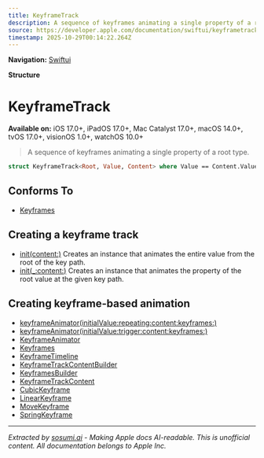 ```yaml
---
title: KeyframeTrack
description: A sequence of keyframes animating a single property of a root type.
source: https://developer.apple.com/documentation/swiftui/keyframetrack
timestamp: 2025-10-29T00:14:22.264Z
---
```


**Navigation:** [Swiftui](/documentation/swiftui)

**Structure**

# KeyframeTrack

**Available on:** iOS 17.0+, iPadOS 17.0+, Mac Catalyst 17.0+, macOS 14.0+, tvOS 17.0+, visionOS 1.0+, watchOS 10.0+

> A sequence of keyframes animating a single property of a root type.

```swift
struct KeyframeTrack<Root, Value, Content> where Value == Content.Value, Content : KeyframeTrackContent
```

## Conforms To

- [Keyframes](/documentation/swiftui/keyframes)

## Creating a keyframe track

- [init(content:)](/documentation/swiftui/keyframetrack/init(content:)) Creates an instance that animates the entire value from the root of the key path.
- [init(_:content:)](/documentation/swiftui/keyframetrack/init(_:content:)) Creates an instance that animates the property of the root value at the given key path.

## Creating keyframe-based animation

- [keyframeAnimator(initialValue:repeating:content:keyframes:)](/documentation/swiftui/view/keyframeanimator(initialvalue:repeating:content:keyframes:))
- [keyframeAnimator(initialValue:trigger:content:keyframes:)](/documentation/swiftui/view/keyframeanimator(initialvalue:trigger:content:keyframes:))
- [KeyframeAnimator](/documentation/swiftui/keyframeanimator)
- [Keyframes](/documentation/swiftui/keyframes)
- [KeyframeTimeline](/documentation/swiftui/keyframetimeline)
- [KeyframeTrackContentBuilder](/documentation/swiftui/keyframetrackcontentbuilder)
- [KeyframesBuilder](/documentation/swiftui/keyframesbuilder)
- [KeyframeTrackContent](/documentation/swiftui/keyframetrackcontent)
- [CubicKeyframe](/documentation/swiftui/cubickeyframe)
- [LinearKeyframe](/documentation/swiftui/linearkeyframe)
- [MoveKeyframe](/documentation/swiftui/movekeyframe)
- [SpringKeyframe](/documentation/swiftui/springkeyframe)

---

*Extracted by [sosumi.ai](https://sosumi.ai) - Making Apple docs AI-readable.*
*This is unofficial content. All documentation belongs to Apple Inc.*
